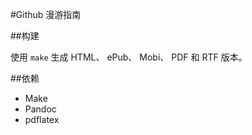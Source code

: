 #Github 漫游指南

##构建

使用 ``make`` 生成 HTML、 ePub、 Mobi、 PDF 和 RTF 版本。

##依赖

 - Make
 - Pandoc
 - pdflatex
